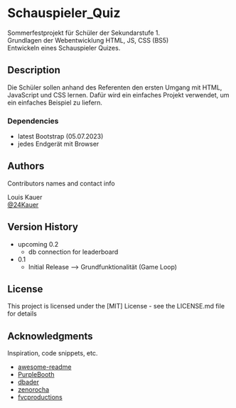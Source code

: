# Schauspieler_Quiz

Sommerfestprojekt für Schüler der Sekundarstufe 1.\
Grundlagen der Webentwicklung HTML, JS, CSS (BS5)\
Entwickeln eines Schauspieler Quizes.

## Description

Die Schüler sollen anhand des Referenten den ersten Umgang mit HTML, JavaScript und CSS lernen.
Dafür wird ein einfaches Projekt verwendet, um ein einfaches Beispiel zu liefern.

### Dependencies

* latest Bootstrap (05.07.2023)
* jedes Endgerät mit Browser


## Authors

Contributors names and contact info

Louis Kauer  
[@24Kauer](mailto:24Kauer@kopernikusgymnasium.de)

## Version History

* upcoming 0.2
    * db connection for leaderboard
* 0.1
    * Initial Release --> Grundfunktionalität (Game Loop)

## License

This project is licensed under the [MIT] License - see the LICENSE.md file for details

## Acknowledgments

Inspiration, code snippets, etc.
* [awesome-readme](https://github.com/matiassingers/awesome-readme)
* [PurpleBooth](https://gist.github.com/PurpleBooth/109311bb0361f32d87a2)
* [dbader](https://github.com/dbader/readme-template)
* [zenorocha](https://gist.github.com/zenorocha/4526327)
* [fvcproductions](https://gist.github.com/fvcproductions/1bfc2d4aecb01a834b46)
